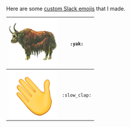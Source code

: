 Here are some [custom Slack emojis](https://get.slack.help/hc/en-us/articles/206870177-Creating-custom-emoji) that I made.

| ![](https://raw.githubusercontent.com/lukehefson/my-slackmojis/master/yak.png)       | `:yak:`       |
|--------------------------------------------------------------------------------------|---------------|
| ![](https://raw.githubusercontent.com/lukehefson/my-slackmojis/master/slow_clap.gif) | `:slow_clap:` |
